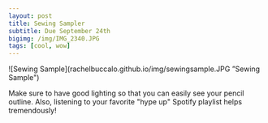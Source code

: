 ```yaml
---
layout: post
title: Sewing Sampler
subtitle: Due September 24th
bigimg: /img/IMG_2340.JPG
tags: [cool, wow]
---
```


![Sewing Sample](rachelbuccalo.github.io/img/sewingsample.JPG ”Sewing Sample")

Make sure to have good lighting so that you can easily see your pencil outline. Also, listening to your favorite "hype up" Spotify playlist helps tremendously! 
